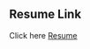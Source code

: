 ## Resume Link
Click here [Resume](https://docs.google.com/document/d/1ConIo60rwVWswFXIr_g-I1OhJ-cGJ_BbFltVaB1fBSg/edit?usp=sharing)

